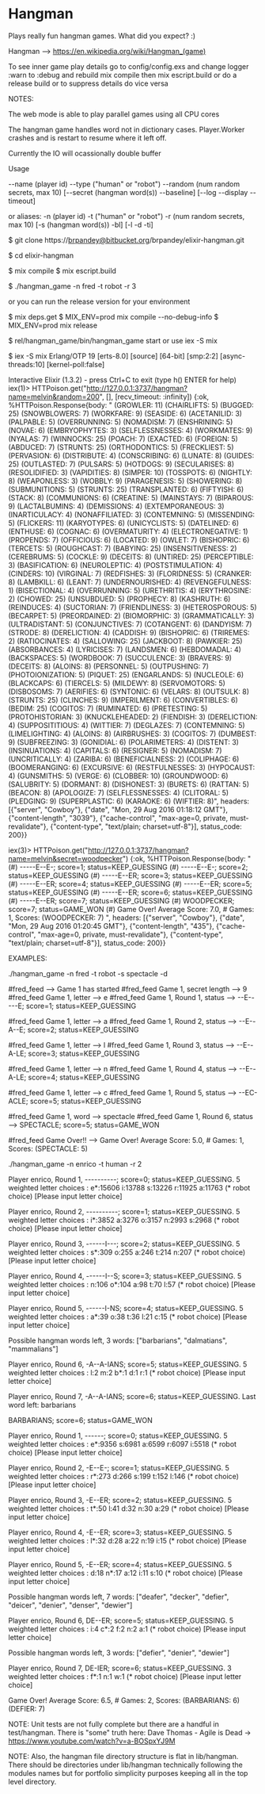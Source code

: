 # Hangman

Plays really fun hangman games.  What did you expect? :)


Hangman --> 
https://en.wikipedia.org/wiki/Hangman_(game)

To see inner game play details go to config/config.exs and change logger :warn to :debug and rebuild mix compile then mix escript.build or do a release build or to suppress details do vice versa

NOTES: 

The web mode is able to play parallel games using all CPU cores

The hangman game handles word not in dictionary cases.  Player.Worker crashes and is restart to resume where it left off.

Currently the IO will ocassionally double buffer


Usage

--name (player id) --type ("human" or "robot") --random (num random secrets, max 10) [--secret (hangman word(s)) --baseline] [--log --display --timeout]

or aliases: -n (player id) -t ("human" or "robot") -r (num random secrets, max 10) [-s (hangman word(s)) -bl] [-l -d -ti]


$  git clone https://brpandey@bitbucket.org/brpandey/elixir-hangman.git

$  cd elixir-hangman

$  mix compile
$  mix escript.build

$  ./hangman_game -n fred -t robot -r 3

or you can run the release version for your environment

$  mix deps.get
$  MIX_ENV=prod mix compile --no-debug-info
$  MIX_ENV=prod mix release

$  rel/hangman_game/bin/hangman_game start or use iex -S mix

$ iex -S mix
Erlang/OTP 19 [erts-8.0] [source] [64-bit] [smp:2:2] [async-threads:10] [kernel-poll:false]


Interactive Elixir (1.3.2) - press Ctrl+C to exit (type h() ENTER for help)
iex(1)>       HTTPoison.get("http://127.0.0.1:3737/hangman?name=melvin&random=200", [],  [recv_timeout: :infinity])
{:ok,
 %HTTPoison.Response{body: " (GROWLER: 11) (CHAIRLIFTS: 5) (BUGGED: 25) (SNOWBLOWERS: 7) (WORKFARE: 9) (SEASIDE: 6) (ACETANILID: 3) (PALPABLE: 5) (OVERRUNNING: 5) (NOMADISM: 7) (ENSHRINING: 5) (NOVAE: 6) (EMBRYOPHYTES: 3) (SELFLESSNESSES: 4) (WORKMATES: 9) (NYALAS: 7) (WINNOCKS: 25) (POACH: 7) (EXACTED: 6) (FOREIGN: 5) (ABDUCED: 7) (STRUNTS: 25) (ORTHODONTICS: 5) (FRECKLIEST: 5) (PERVASION: 6) (DISTRIBUTE: 4) (CONSCRIBING: 6) (LUNATE: 8) (GUIDES: 25) (OUTLASTED: 7) (PULSARS: 5) (HOTDOGS: 9) (SECULARISES: 8) (RESOLIDIFIED: 3) (VAPIDITIES: 8) (SIMPER: 10) (TOSSPOTS: 6) (NIGHTLY: 8) (WEAPONLESS: 3) (WOBBLY: 9) (PARAGENESIS: 5) (SHOWERING: 8) (SUBMUNITIONS: 5) (STRUNTS: 25) (TRANSPLANTED: 6) (FIFTYISH: 6) (STACK: 8) (COMMUNIONS: 6) (CREATINE: 5) (MAINSTAYS: 7) (BIPAROUS: 9) (LACTALBUMINS: 4) (DEMISSIONS: 4) (EXTEMPORANEOUS: 3) (INARTICULACY: 4) (NONAFFILIATED: 3) (CONTEMNING: 5) (MISSENDING: 5) (FLICKERS: 11) (KARYOTYPES: 6) (UNICYCLISTS: 5) (DATELINED: 6) (ENTHUSE: 6) (COGNAC: 6) (OVERMATURITY: 4) (ELECTRONEGATIVE: 1) (PROPENDS: 7) (OFFICIOUS: 6) (LOCATED: 9) (OWLET: 7) (BISHOPRIC: 6) (TERCETS: 5) (ROUGHCAST: 7) (BABYING: 25) (INSENSITIVENESS: 2) (CEREBRUMS: 5) (COCKLE: 9) (DECEITS: 8) (UNTIRED: 25) (PERCEPTIBLE: 3) (BASIFICATION: 6) (NEUROLEPTIC: 4) (POSTSTIMULATION: 4) (CINDERS: 10) (VIRGINAL: 7) (REDFISHES: 3) (FLORIDNESS: 5) (CRANKER: 8) (LAMBKILL: 6) (LEANT: 7) (UNDERNOURISHED: 4) (REVENGEFULNESS: 1) (BISECTIONAL: 4) (OVERRUNNING: 5) (URETHRITIS: 4) (ERYTHROSINE: 2) (CHOWED: 25) (UNSUBDUED: 5) (PROPHECY: 8) (KASHRUTH: 6) (REINDUCES: 4) (SUCTORIAN: 7) (FRIENDLINESS: 3) (HETEROSPOROUS: 5) (BECARPET: 5) (PREORDAINED: 2) (BIOMORPHIC: 3) (GRAMMATICALLY: 3) (ULTRADISTANT: 5) (CONJUNCTIVES: 7) (COTANGENT: 6) (DANDYISM: 7) (STRODE: 8) (DERELICTION: 4) (CADDISH: 9) (BISHOPRIC: 6) (TRIREMES: 2) (RATIOCINATES: 4) (SALLOWING: 25) (JACKBOOT: 8) (PAWKIER: 25) (ABSORBANCES: 4) (LYRICISES: 7) (LANDSMEN: 6) (HEBDOMADAL: 4) (BACKSPACES: 5) (WORDBOOK: 7) (SUCCULENCE: 3) (BRAVERS: 9) (DECEITS: 8) (ALOINS: 8) (PERSONNEL: 5) (OUTPUSHING: 7) (PHOTOIONIZATION: 5) (PIQUET: 25) (ENGARLANDS: 5) (NUCLEOLE: 6) (BLACKCAPS: 6) (TIERCELS: 5) (MILDEWY: 8) (SERVOMOTORS: 5) (DISBOSOMS: 7) (AERIFIES: 6) (SYNTONIC: 6) (VELARS: 8) (OUTSULK: 8) (STRUNTS: 25) (CLINCHES: 9) (IMPERILMENT: 6) (CONVERTIBLES: 6) (BEDIM: 25) (COGITOS: 7) (RUMINATED: 6) (PRETESTING: 5) (PROTOHISTORIAN: 3) (KNUCKLEHEADED: 2) (FIENDISH: 3) (DERELICTION: 4) (SUPPOSITITIOUS: 4) (WITTIER: 7) (DEGLAZES: 7) (CONTEMNING: 5) (LIMELIGHTING: 4) (ALOINS: 8) (AIRBRUSHES: 3) (COGITOS: 7) (DUMBEST: 9) (SUBFREEZING: 3) (GONIDIAL: 6) (POLARIMETERS: 4) (DISTENT: 3) (INSINUATIONS: 4) (CAPITALS: 6) (RESIGNER: 5) (NOMADISM: 7) (UNCRITICALLY: 4) (ZARIBA: 6) (BENEFICIALNESS: 2) (COLIPHAGE: 6) (BOOMERANGING: 6) (EXCURSIVE: 6) (RESTFULNESSES: 3) (HYPOCAUST: 4) (GUNSMITHS: 5) (VERGE: 6) (CLOBBER: 10) (GROUNDWOOD: 6) (SALUBRITY: 5) (DORMANT: 8) (DISHONEST: 3) (BURETS: 6) (RATTAN: 5) (BEACON: 8) (APOLOGIZE: 7) (SELFLESSNESSES: 4) (CLITORAL: 5) (PLEDGING: 9) (SUPERPLASTIC: 6) (KARAOKE: 6) (WIFTIER: 8)",
  headers: [{"server", "Cowboy"}, {"date", "Mon, 29 Aug 2016 01:18:12 GMT"},
   {"content-length", "3039"},
   {"cache-control", "max-age=0, private, must-revalidate"},
   {"content-type", "text/plain; charset=utf-8"}], status_code: 200}}





iex(3)>       HTTPoison.get("http://127.0.0.1:3737/hangman?name=melvin&secret=woodpecker")
{:ok,
 %HTTPoison.Response{body: "(#) -----E--E-; score=1; status=KEEP_GUESSING (#) -----E--E-; score=2; status=KEEP_GUESSING (#) -----E--ER; score=3; status=KEEP_GUESSING (#) -----E--ER; score=4; status=KEEP_GUESSING (#) -----E--ER; score=5; status=KEEP_GUESSING (#) -----E--ER; score=6; status=KEEP_GUESSING (#) -----E--ER; score=7; status=KEEP_GUESSING (#) WOODPECKER; score=7; status=GAME_WON (#) Game Over! Average Score: 7.0, # Games: 1, Scores:  (WOODPECKER: 7) ",
  headers: [{"server", "Cowboy"}, {"date", "Mon, 29 Aug 2016 01:20:45 GMT"},
   {"content-length", "435"},
   {"cache-control", "max-age=0, private, must-revalidate"},
   {"content-type", "text/plain; charset=utf-8"}], status_code: 200}}



EXAMPLES:


./hangman_game -n fred -t robot -s spectacle -d

#fred_feed --> Game 1 has started
#fred_feed Game 1, secret length --> 9
#fred_feed Game 1, letter --> e
#fred_feed Game 1, Round 1, status --> --E-----E; score=1; status=KEEP_GUESSING

#fred_feed Game 1, letter --> a
#fred_feed Game 1, Round 2, status --> --E--A--E; score=2; status=KEEP_GUESSING

#fred_feed Game 1, letter --> l
#fred_feed Game 1, Round 3, status --> --E--A-LE; score=3; status=KEEP_GUESSING

#fred_feed Game 1, letter --> n
#fred_feed Game 1, Round 4, status --> --E--A-LE; score=4; status=KEEP_GUESSING

#fred_feed Game 1, letter --> c
#fred_feed Game 1, Round 5, status --> --EC-ACLE; score=5; status=KEEP_GUESSING

#fred_feed Game 1, word --> spectacle
#fred_feed Game 1, Round 6, status --> SPECTACLE; score=5; status=GAME_WON

#fred_feed Game Over!! --> Game Over! Average Score: 5.0, # Games: 1, Scores:  (SPECTACLE: 5)



./hangman_game -n enrico -t human -r 2

Player enrico, Round 1, ----------; score=0; status=KEEP_GUESSING.
5 weighted letter choices :  e*:15606 i:13788 s:13226 r:11925 a:11763 (* robot choice)
[Please input letter choice] 

Player enrico, Round 2, ----------; score=1; status=KEEP_GUESSING.
5 weighted letter choices :  i*:3852 a:3276 o:3157 n:2993 s:2968 (* robot choice)
[Please input letter choice] 

Player enrico, Round 3, ------I---; score=2; status=KEEP_GUESSING.
5 weighted letter choices :  s*:309 o:255 a:246 t:214 n:207 (* robot choice)
[Please input letter choice] 

Player enrico, Round 4, ------I--S; score=3; status=KEEP_GUESSING.
5 weighted letter choices :  n:106 o*:104 a:98 t:70 l:57 (* robot choice)
[Please input letter choice] 

Player enrico, Round 5, ------I-NS; score=4; status=KEEP_GUESSING.
5 weighted letter choices :  a*:39 o:38 t:36 l:21 c:15 (* robot choice)
[Please input letter choice] 

Possible hangman words left, 3 words: ["barbarians", "dalmatians", "mammalians"]

Player enrico, Round 6, -A--A-IANS; score=5; status=KEEP_GUESSING.
5 weighted letter choices :  l:2 m:2 b*:1 d:1 r:1 (* robot choice)
[Please input letter choice] 

Player enrico, Round 7, -A--A-IANS; score=6; status=KEEP_GUESSING.
Last word left: barbarians

BARBARIANS; score=6; status=GAME_WON

Player enrico, Round 1, ------; score=0; status=KEEP_GUESSING.
5 weighted letter choices :  e*:9356 s:6981 a:6599 r:6097 i:5518 (* robot choice)
[Please input letter choice] 

Player enrico, Round 2, -E--E-; score=1; status=KEEP_GUESSING.
5 weighted letter choices :  r*:273 d:266 s:199 t:152 l:146 (* robot choice)
[Please input letter choice] 

Player enrico, Round 3, -E--ER; score=2; status=KEEP_GUESSING.
5 weighted letter choices :  t*:50 l:41 d:32 n:30 a:29 (* robot choice)
[Please input letter choice] 

Player enrico, Round 4, -E--ER; score=3; status=KEEP_GUESSING.
5 weighted letter choices :  l*:32 d:28 a:22 n:19 i:15 (* robot choice)
[Please input letter choice] 

Player enrico, Round 5, -E--ER; score=4; status=KEEP_GUESSING.
5 weighted letter choices :  d:18 n*:17 a:12 i:11 s:10 (* robot choice)
[Please input letter choice] 

Possible hangman words left, 7 words: ["deafer", "decker", "defier", "deicer", "denier", "denser", "dewier"]

Player enrico, Round 6, DE--ER; score=5; status=KEEP_GUESSING.
5 weighted letter choices :  i:4 c*:2 f:2 n:2 a:1 (* robot choice)
[Please input letter choice] 

Possible hangman words left, 3 words: ["defier", "denier", "dewier"]

Player enrico, Round 7, DE-IER; score=6; status=KEEP_GUESSING.
3 weighted letter choices :  f*:1 n:1 w:1 (* robot choice)
[Please input letter choice] 

Game Over! Average Score: 6.5, # Games: 2, Scores:  (BARBARIANS: 6) (DEFIER: 7)




NOTE: Unit tests are not fully complete but there are a handful in test/hangman. 
      There is "some" truth here: Dave Thomas - Agile is Dead ->  https://www.youtube.com/watch?v=a-BOSpxYJ9M 

NOTE: Also, the hangman file directory structure is flat in lib/hangman.  There should be
      directories under lib/hangman technically following the modules names but for portfolio
      simplicity purposes keeping all in the top level directory.